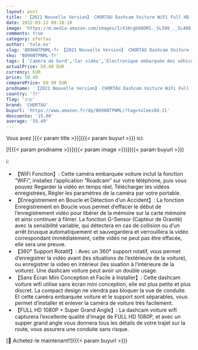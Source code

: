 ```yaml
---
layout: post
title: '【2021 Nouvelle Version】 CHORTAU Dashcam Voiture WiFi Full HD 1080P  Caméra Embarquée Voiture sans Écran Grand Angle 170° Dash Cam avec Enregistrement en Boucle Moniteur de Stationnement'
date: 2022-03-12 09:28:10
image: 'https://m.media-amazon.com/images/I/410cgbO8ORS._SL500_._SL400_.jpg'
comments: true
category: ofertas
author: 'tole.es'
slug: 'B096NTPNML-fr 【2021 Nouvelle Version】 CHORTAU Dashcam Voiture WiFi Full...'
sku: 'B096NTPNML-fr'
tags: [ 'Caméra de bord','Car vidéo','Electronique embarquée des véhicules','Electronique pour voiture','High-Tech','chortau', ]
actualPrice: 59.49 EUR
currency: EUR
price: 59.49
comparePrice: 69.99 EUR
prodname: '【2021 Nouvelle Version】 CHORTAU Dashcam Voiture WiFi Full HD 1080P  Caméra Embarquée Voiture sans Écran Grand Angle 170° Dash Cam avec Enregistrement en Boucle Moniteur de Stationnement'
country: 'fr'
flag: '🇫🇷'
brand: 'CHORTAU'
buyurl: 'https://www.amazon.fr/dp/B096NTPNML/?tag=tolees0d-21'
descuento: '15.00'
average: '59.49'
---
```


Vous avez [{{< param title >}}]({{< param buyurl >}}) ici:

[![{{< param prodname >}}]({{< param image >}})]({{< param buyurl >}})

ℹ️:

- 【WiFi Fonction】: Cette caméra embarquée voiture inclut la fonction “WiFi”, installez l’application “Roadcam” sur votre téléphone, puis vous pouvez Regarder la vidéo en temps réel, Télécharger les vidéos enregistrées, Régler les paramètres de la caméra par votre portable.
- 【Enregistrement en Boucle et Détection d’un Accident】: La fonction Enregistrement en Boucle vous permet d’effacer le début de l’enregistrement vidéo pour libérer de la mémoire sur la carte mémoire et ainsi continuer à filmer. La fonction G-Sensor (Capteur de Gravité) avec la sensibilité variable, qui détectera en cas de collision ou d’un arrêt brusque automatiquement et sauvegardera et verrouillera la vidéo correspondant immédiatement, cette vidéo ne peut pas être effacée, elle sera une preuve.
- 【360° Support Rotatif】: Avec un 360° support rotatif, vous permet d’enregistrer la vidéo avant (les situations de l’extérieure de la voiture), ou enregistrer la video en intérieur (les siuation à l’intérieure de la voiture). Une dashcam voiture peut avoir un double usage.
- 【Sans Écran Mini Conception et Facile à Installer】: Cette dashcam voiture wifi utilise sans écran mini conception, elle est plus petite et plus discret. La compact design ne viendra pas bloquer la vue de conduite. Et cette caméra embarquée voiture et le support sont séparables, vous permet d’installer et enlever la caméra de voiture très facilement.
- 【FULL HD 1080P + Super Grand Angle】: La dashcam voiture wifi capturera l’excellente qualité d’image de FULL HD 1080P, et avec un supper grand angle vous donnera tous les détails de votre trajet sur la route, vous assurera une conduite sans risque.

[🛒 Achetez-le maintenant!!]({{< param buyurl >}})
